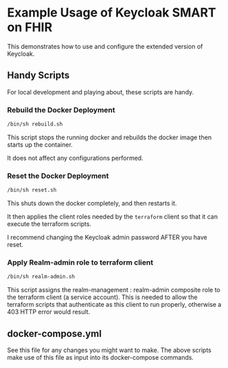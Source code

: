 # Example Usage of Keycloak SMART on FHIR

This demonstrates how to use and configure the extended version of Keycloak.

## Handy Scripts

For local development and playing about, these scripts are handy.

### Rebuild the Docker Deployment

```bash
/bin/sh rebuild.sh
```

This script stops the running docker and
rebuilds the docker image then starts up the container.

It does not affect any configurations performed.

### Reset the Docker Deployment

```bash
/bin/sh reset.sh
```

This shuts down the docker completely, and
then restarts it.

It then applies the client roles needed by the ```terraform```
client so that it can execute the terraform scripts.

I recommend changing the Keycloak admin password AFTER you
have reset.

### Apply Realm-admin role to terraform client

```bash
/bin/sh realm-admin.sh
```

This script assigns the realm-management : realm-admin composite role
to the terraform client (a service account). This is needed to 
allow the terraform scripts that authenticate as this client to run 
properly, otherwise a 403 HTTP error would result.

## docker-compose.yml

See this file for any changes you might want to make. The above scripts
make use of this file as input into its docker-compose commands.
